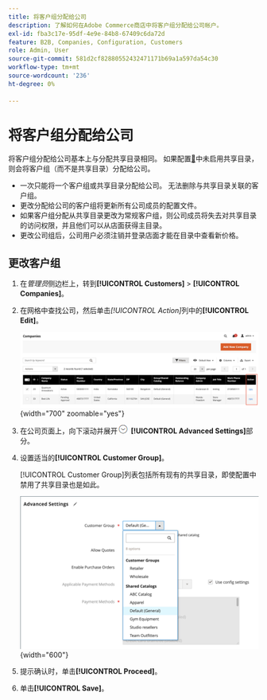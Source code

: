 ```yaml
---
title: 将客户组分配给公司
description: 了解如何在Adobe Commerce商店中将客户组分配给公司帐户。
exl-id: fba3c17e-95df-4e9e-84b8-67409c6da72d
feature: B2B, Companies, Configuration, Customers
role: Admin, User
source-git-commit: 581d2cf82880552432471171b69a1a597da54c30
workflow-type: tm+mt
source-wordcount: '236'
ht-degree: 0%

---
```


# 将客户组分配给公司

将客户组分配给公司基本上与分配共享目录相同。 如果配置[&#128279;](enable-basic-features.md)中未启用共享目录，则会将客户组（而不是共享目录）分配给公司。

- 一次只能将一个客户组或共享目录分配给公司。 无法删除与共享目录关联的客户组。
- 更改分配给公司的客户组将更新所有公司成员的配置文件。
- 如果客户组分配从共享目录更改为常规客户组，则公司成员将失去对共享目录的访问权限，并且他们可以从店面获得主目录。
- 更改公司组后，公司用户必须注销并登录店面才能在目录中查看新价格。

## 更改客户组

1. 在&#x200B;_管理员_&#x200B;侧边栏上，转到&#x200B;**[!UICONTROL Customers]** > **[!UICONTROL Companies]**。

1. 在网格中查找公司，然后单击&#x200B;_[!UICONTROL Action]_&#x200B;列中的&#x200B;**[!UICONTROL Edit]**。

   ![编辑公司](./assets/companies-grid-edit.png){width="700" zoomable="yes"}

1. 在公司页面上，向下滚动并展开![扩展选择器](../assets/icon-display-expand.png) **[!UICONTROL Advanced Settings]**&#x200B;部分。

1. 设置适当的&#x200B;**[!UICONTROL Customer Group]**。

   [!UICONTROL Customer Group]列表包括所有现有的共享目录，即使配置中禁用了共享目录也是如此。

   ![更改客户组或共享目录](./assets/company-advanced-settings-customer-group-admin.png){width="600"}

1. 提示确认时，单击&#x200B;**[!UICONTROL Proceed]**。

1. 单击&#x200B;**[!UICONTROL Save]**。
